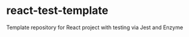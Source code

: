 react-test-template
===================

Template repository for React project with testing via Jest and Enzyme
